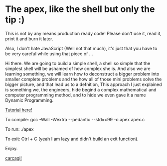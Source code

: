 # The apex, like the shell but only the tip :)

This is not by any means production ready code! Please don't use it, read it, print it and burn it later.

Also, I don't hate JavaScript (Well not that much), it's just that you have to be very careful while using that piece of ... 

Hi there. We are going to build a simple shell, a shell so simple that the simplest shell will be ashamed of how complex she is. And also we are learning something, we will learn how to deconstruct a bigger problem into smaller complete problems and the how all of those mini problems solve the bigger picture, and that lead us to a defnition, 
This approach I just explained is something we, the engineers, hide begind a complex mathematical and computer programming method, and to hide we even gave it a name Dynamic Programming. 

[Tutorial here!](https://www.notion.so/The-apex-like-the-shell-but-only-the-tip-039174f794134401adddc127bf2427dd)

To compile:
gcc -Wall -Wextra --pedantic --std=c99 -o apex apex.c

To run:
./apex 

To exit:
Ctrl + C (yeah I am lazy and didn't build an exit function).

Enjoy.

[carcagi!](https://twitter.com/carcargi/)
